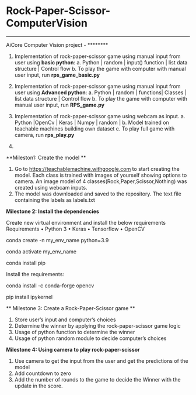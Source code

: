 # Rock-Paper-Scissor-ComputerVision
****
AiCore Computer Vision project - ********
  1. Implementation of rock-paper-scissor game using manual input from user using **basic python**:
     a. Python | random | input() function | list data structure | Control flow
     b. To play the game with computer with manual user input, run **rps_game_basic.py**
     
  2. Implementation of rock-paper-scissor game using manual input from user using **Advanced python**:
     a. Python | random | functions| Classes | list data structure | Control flow
     b. To play the game with computer with manual user input, run **RPS_game.py**
     
   2. Implementation of rock-paper-scissor game using webcam as input.
      a. Python |OpenCv | Keras | Numpy | random | 
      b. Model trained on teachable machines building own dataset
      c. To play full game with camera, run **rps_play.py**
  2. 
  

**Mileston1: Create the model **
1.	Go to https://teachablemachine.withgoogle.com to start creating the model. Each class is trained with images of yourself showing options to camera.
An image model of 4 classes(Rock,Paper,Scissor,Nothing) was created using webcam inputs.
3.	The model was downloaded and saved to the repository. The text file containing the labels as labels.txt


**Milestone 2: Install the dependencies**

Create new virtual environment and install the below requirements
  Requirements
    •	Python 3
    •	Keras
    •	Tensorflow
    •	OpenCV

conda create -n my_env_name python=3.9

conda activate my_env_name

conda install pip

Install the requirements:

conda install -c conda-forge opencv

pip install ipykernel

**
Milestone 3: Create a Rock-Paper-Scissor game **

1.	Store user’s input and computer’s choices
2.	Determine the winner by applying the rock-paper-scissor game logic
3.	Usage of python function to determine the winner 
4.	Usage of python random module to decide computer’s choices

**Milestone 4: Using camera to play rock-paper-scissor**

1.	Use camera to get the input from the user and get the predictions of the model
2.	Add countdown to zero 
3.	Add the number of rounds to the game to decide the Winner with the update in the score.


